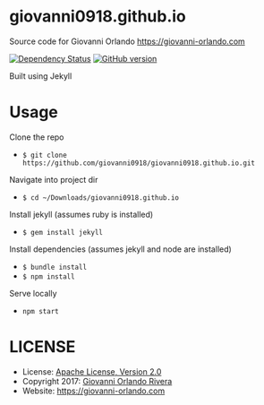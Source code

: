 # giovanni0918.github.io

Source code for Giovanni Orlando <https://giovanni-orlando.com>

[![Dependency Status](https://david-dm.org/giovanni0918/giovanni0918.github.io.svg)](https://david-dm.org/giovanni0918/giovanni0918.github.io.svg) [![GitHub version](https://badge.fury.io/gh/giovanni0918%2Fgiovanni0918.github.io.svg)](https://badge.fury.io/gh/giovanni0918%2Fgiovanni0918.github.io)

Built using Jekyll

# Usage

Clone the repo  
- `$ git clone https://github.com/giovanni0918/giovanni0918.github.io.git`

Navigate into project dir  
- `$ cd ~/Downloads/giovanni0918.github.io`

Install jekyll (assumes ruby is installed)  
- `$ gem install jekyll`

Install dependencies (assumes jekyll and node are installed)  
- `$ bundle install` 
- `$ npm install` 

Serve locally  
- `npm start` 

# LICENSE

- License: [Apache License, Version 2.0](http://www.apache.org/licenses/LICENSE-2.0)
- Copyright 2017: [Giovanni Orlando Rivera](https://github.com/giovanni0918)
- Website: <https://giovanni-orlando.com>